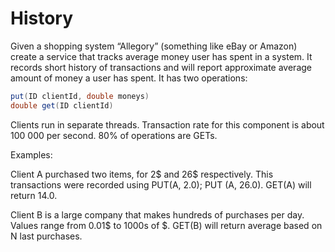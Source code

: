 # History

Given a shopping system “Allegory” (something like eBay or Amazon) create a service that tracks average money user has spent in a system. It records short history of transactions and will report approximate average amount of money a user has spent. It has two operations:

```java
put(ID clientId, double moneys)
double get(ID clientId)
```

Clients run in separate threads. Transaction rate for this component is about 100 000 per second. 80% of operations are GETs.

Examples:

Client A purchased two items, for 2$ and 26$ respectively. This transactions were recorded using PUT(A, 2.0); PUT (A, 26.0). GET(A) will return 14.0.

Client B is a large company that makes hundreds of purchases per day. Values range from 0.01$ to 1000s of $. GET(B) will return average based on N last purchases.
